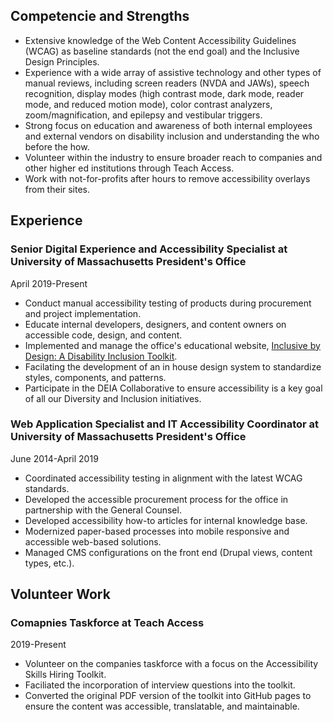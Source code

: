 ## Competencie and Strengths
- Extensive knowledge of the Web Content Accessibility Guidelines (WCAG) as baseline standards (not the end goal) and the Inclusive Design Principles. 
- Experience with a wide array of assistive technology and other types of manual reviews, including screen readers (NVDA and JAWs), speech recognition, display modes (high contrast mode, dark mode, reader mode, and reduced motion mode), color contrast analyzers, zoom/magnification, and epilepsy and vestibular triggers.
- Strong focus on education and awareness of both internal employees and external vendors on disability inclusion and understanding the who before the how. 
- Volunteer within the industry to ensure broader reach to companies and other higher ed institutions through Teach Access. 
- Work with not-for-profits after hours to remove accessibility overlays from their sites.

## Experience
### Senior Digital Experience and Accessibility Specialist at University of Massachusetts President's Office
April 2019-Present
- Conduct manual accessibility testing of products during procurement and project implementation. 
- Educate internal developers, designers, and content owners on accessible code, design, and content.
- Implemented and manage the office's educational website, [Inclusive by Design: A Disability Inclusion Toolkit](https://www.umassp.edu/inclusive-by-design).
- Facilating the development of an in house design system to standardize styles, components, and patterns.
- Participate in the DEIA Collaborative to ensure accessibility is a key goal of all our Diversity and Inclusion initiatives. 

### Web Application Specialist and IT Accessibility Coordinator at University of Massachusetts President's Office
June 2014-April 2019
- Coordinated accessibility testing in alignment with the latest WCAG standards.
- Developed the accessible procurement process for the office in partnership with the General Counsel.
- Developed accessibility how-to articles for internal knowledge base.
- Modernized paper-based processes into mobile responsive and accessible web-based solutions.
- Managed CMS configurations on the front end (Drupal views, content types, etc.).

## Volunteer Work
### Comapnies Taskforce at Teach Access
2019-Present
- Volunteer on the companies taskforce with a focus on the Accessibility Skills Hiring Toolkit. 
- Faciliated the incorporation of interview questions into the toolkit.
- Converted the original PDF version of the toolkit into GitHub pages to ensure the content was accessible, translatable, and maintainable. 
